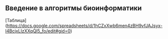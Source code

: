 ## Введение в алгоритмы биоинформатики

[Таблица] (https://docs.google.com/spreadsheets/d/1hCZxXwb6men4zBH9vfJAJsyx-I4BcjxLIzXXqQI5_fo/edit#gid=0)
